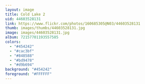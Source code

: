 ```yaml
---
layout: image
title: Cold Lake 2
uid: 44603528131
link: https://www.flickr.com/photos/160685305@N03/44603528131
thumb: images/thumbs/44603528131.jpg
image: images/44603528131.jpg
album: 72157701193557585
colors: 
  - "#454242"
  - "#cac3bf"
  - "#848588"
  - "#bd9478"
  - "#d9b694"
background: "#454242"
foreground: "#FFFFFF"
---
```



